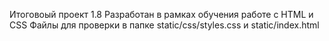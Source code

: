 Итоговоый проект 1.8
Разработан в рамках обучения работе с HTML и CSS
Файлы для проверки в папке static/css/styles.css и static/index.html
